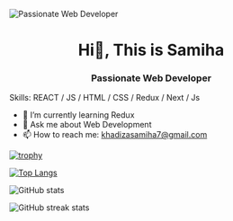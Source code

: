 ![Passionate Web Developer](https://pbs.twimg.com/profile_images/1792240900644724736/7x3rUgYB_400x400.jpg)
<div align="center">
  <h1>Hi👋, This is Samiha</h1>
 <h3><strong>Passionate Web Developer</strong></p>
</div>



Skills: REACT / JS / HTML / CSS / Redux / Next / Js

- 🌱 I’m currently learning Redux 
- 💬 Ask me about Web Development 
- 📫 How to reach me: khadizasamiha7@gmail.com 


[![trophy](https://github-profile-trophy.vercel.app/?username=KhadizaSamiha)](https://github.com/ryo-ma/github-profile-trophy)

[![Top Langs](https://github-readme-stats.vercel.app/api/top-langs/?username=KhadizaSamiha)](https://github.com/anuraghazra/github-readme-stats)

![GitHub stats](https://github-readme-stats.vercel.app/api?username=KhadizaSamiha&show_icons=true&count_private=true)  

![GitHub streak stats](https://streak-stats.demolab.com/?user=KhadizaSamiha)  


